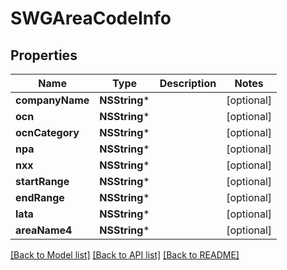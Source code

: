 # SWGAreaCodeInfo

## Properties
Name | Type | Description | Notes
------------ | ------------- | ------------- | -------------
**companyName** | **NSString*** |  | [optional] 
**ocn** | **NSString*** |  | [optional] 
**ocnCategory** | **NSString*** |  | [optional] 
**npa** | **NSString*** |  | [optional] 
**nxx** | **NSString*** |  | [optional] 
**startRange** | **NSString*** |  | [optional] 
**endRange** | **NSString*** |  | [optional] 
**lata** | **NSString*** |  | [optional] 
**areaName4** | **NSString*** |  | [optional] 

[[Back to Model list]](../README.md#documentation-for-models) [[Back to API list]](../README.md#documentation-for-api-endpoints) [[Back to README]](../README.md)


